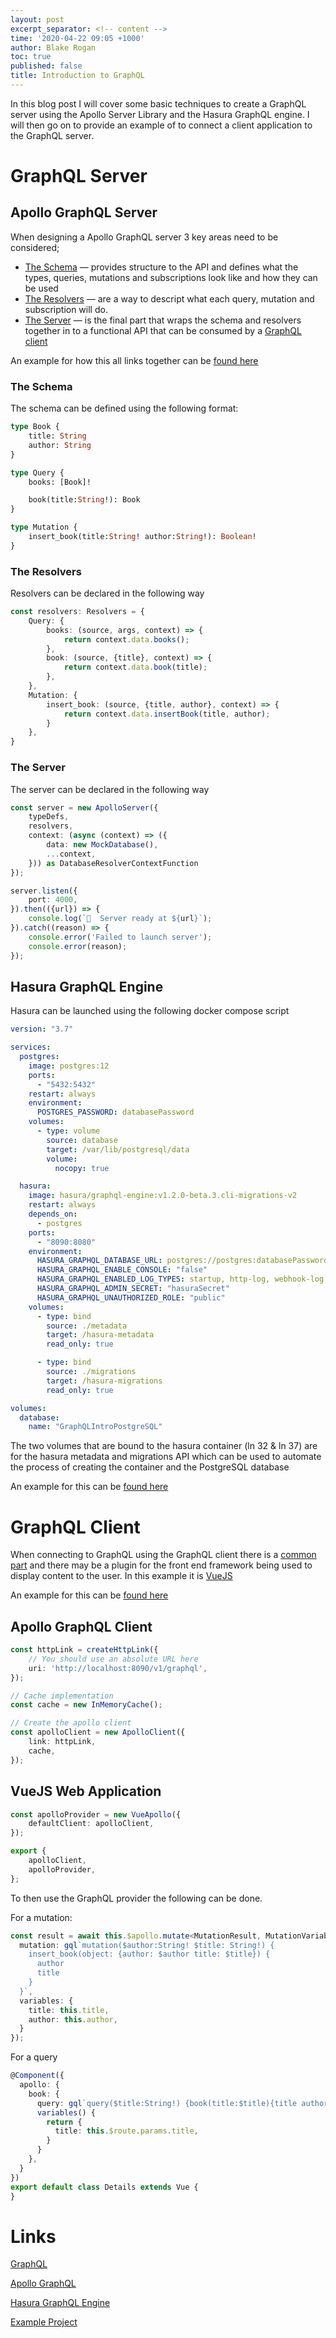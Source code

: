```yaml
---
layout: post
excerpt_separator: <!-- content -->
time: '2020-04-22 09:05 +1000'
author: Blake Rogan
toc: true
published: false
title: Introduction to GraphQL
---
```


In this blog post I will cover some basic techniques to create a GraphQL server using the Apollo Server Library and the Hasura GraphQL engine. I will then go on to provide an example of to connect a client application to the GraphQL server.

# GraphQL Server

##  Apollo GraphQL Server

When designing a Apollo GraphQL server 3 key areas need to be considered;

- [The Schema](#the-schema) &mdash; provides structure to the API and defines what the types, queries, mutations and subscriptions look like and how they can be used
- [The Resolvers](#the-resolvers) &mdash; are a way to descript what each query, mutation and subscription will do.
- [The Server](#the-server) &mdash; is the final part that wraps the schema and resolvers together in to a functional API that can be consumed by a [GraphQL client](#graphql-client)

An example for how this all links together can be [found here](https://github.com/Cethric/GraphQLIntro/tree/master/apollo)


### The Schema
The schema can be defined using the following format:

```graphql
type Book {
	title: String
	author: String
}

type Query {
	books: [Book]!

	book(title:String!): Book
}

type Mutation {
	insert_book(title:String! author:String!): Boolean!
}
```

### The Resolvers
Resolvers can be declared in the following way


```typescript
const resolvers: Resolvers = {
    Query: {
        books: (source, args, context) => {
            return context.data.books();
        },
        book: (source, {title}, context) => {
            return context.data.book(title);
        },
    },
    Mutation: {
        insert_book: (source, {title, author}, context) => {
            return context.data.insertBook(title, author);
        }
    },
}
```


### The Server
The server can be declared in the following way

```typescript
const server = new ApolloServer({
    typeDefs,
    resolvers,
    context: (async (context) => ({
        data: new MockDatabase(),
        ...context,
    })) as DatabaseResolverContextFunction
});

server.listen({
    port: 4000,
}).then(({url}) => {
    console.log(`🚀  Server ready at ${url}`);
}).catch((reason) => {
    console.error('Failed to launch server');
    console.error(reason);
});
```

## Hasura GraphQL Engine

Hasura can be launched using the following docker compose script
```yaml
version: "3.7"

services:
  postgres:
    image: postgres:12
    ports:
      - "5432:5432"
    restart: always
    environment:
      POSTGRES_PASSWORD: databasePassword
    volumes:
      - type: volume
        source: database
        target: /var/lib/postgresql/data
        volume:
          nocopy: true

  hasura:
    image: hasura/graphql-engine:v1.2.0-beta.3.cli-migrations-v2
    restart: always
    depends_on:
      - postgres
    ports:
      - "8090:8080"
    environment:
      HASURA_GRAPHQL_DATABASE_URL: postgres://postgres:databasePassword@postgres:5432/postgres
      HASURA_GRAPHQL_ENABLE_CONSOLE: "false"
      HASURA_GRAPHQL_ENABLED_LOG_TYPES: startup, http-log, webhook-log, websocket-log, query-log
      HASURA_GRAPHQL_ADMIN_SECRET: "hasuraSecret"
      HASURA_GRAPHQL_UNAUTHORIZED_ROLE: "public"
    volumes:
      - type: bind
        source: ./metadata
        target: /hasura-metadata
        read_only: true

      - type: bind
        source: ./migrations
        target: /hasura-migrations
        read_only: true

volumes:
  database:
    name: "GraphQLIntroPostgreSQL"
```

The two volumes that are bound to the hasura container (ln 32 &amp; ln 37) are for the hasura metadata and migrations API which can be used to automate the process of creating the container and the PostgreSQL database

An example for this can be [found here](https://github.com/Cethric/GraphQLIntro/tree/master/hasura)

# GraphQL Client
When connecting to GraphQL using the GraphQL client there is a [common part](#apollo-graphql-client) and there may be a plugin for the front end framework being used to display content to the user. In this example it is [VueJS](#vuejs-web-application)

An example for this can be [found here](https://github.com/Cethric/GraphQLIntro/tree/master/apollo-client)

## Apollo GraphQL Client

```typescript
const httpLink = createHttpLink({
    // You should use an absolute URL here
    uri: 'http://localhost:8090/v1/graphql',
});

// Cache implementation
const cache = new InMemoryCache();

// Create the apollo client
const apolloClient = new ApolloClient({
    link: httpLink,
    cache,
});
```

## VueJS Web Application


```typescript
const apolloProvider = new VueApollo({
    defaultClient: apolloClient,
});

export {
    apolloClient,
    apolloProvider,
};
```

To then use the GraphQL provider the following can be done.

For a mutation:
```typescript
const result = await this.$apollo.mutate<MutationResult, MutationVariables>({
  mutation: gql`mutation($author:String! $title: String!) {
    insert_book(object: {author: $author title: $title}) {
      author
      title
    }
  }`,
  variables: {
    title: this.title,
    author: this.author,
  }
});
```

For a query
```typescript
@Component({
  apollo: {
    book: {
      query: gql`query($title:String!) {book(title:$title){title author}}`,
      variables() {
        return {
          title: this.$route.params.title,
        }
      }
    },
  }
})
export default class Details extends Vue {
}
```

# Links
[GraphQL](https://graphql.org/)

[Apollo GraphQL](https://www.apollographql.com/)

[Hasura GraphQL Engine](https://hasura.io/)

[Example Project](https://github.com/Cethric/GraphQLIntro)
